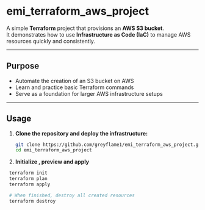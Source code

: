 # emi_terraform_aws_project

A simple **Terraform** project that provisions an **AWS S3 bucket**.  
It demonstrates how to use **Infrastructure as Code (IaC)** to manage AWS resources quickly and consistently.

---

##  Purpose

- Automate the creation of an S3 bucket on AWS  
- Learn and practice basic Terraform commands  
- Serve as a foundation for larger AWS infrastructure setups  

---

##  Usage

1. **Clone the repository and deploy the infrastructure:**
   ```bash
   git clone https://github.com/greyflame1/emi_terraform_aws_project.git
   cd emi_terraform_aws_project

2. **Initialize , preview and apply**
  ```bash
   terraform init
   terraform plan
   terraform apply

   # When finished, destroy all created resources
   terraform destroy

